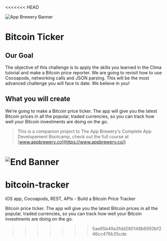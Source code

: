 <<<<<<< HEAD

![App Brewery Banner](Documentation/AppBreweryBanner.png)

#  Bitcoin Ticker

## Our Goal

The objective of this challenge is to apply the skills you learned in the Clima tutorial and make a Bitcoin price reporter. We are going to revisit how to use Cocoapods, networking calls and JSON parsing. This will be the most advanced challenge you will face to date. We believe in you!

## What you will create

We’re going to make a Bitcoin price ticker. The app will give you the latest Bitcoin prices in all the popular, traded currencies, so you can track how well your Bitcoin investments are doing on the go.


>This is a companion project to The App Brewery's Complete App Developement Bootcamp, check out the full course at [www.appbrewery.co](https://www.appbrewery.co/)

![End Banner](Documentation/readme-end-banner.png)
=======
# bitcoin-tracker
IOS app, Cocoapods, REST, APIs - Build a Bitcoin Price Tracker

Bitcoin price ticker. The app will give you the latest Bitcoin prices in all the popular, traded currencies, so you can track how well your Bitcoin investments are doing on the go.
>>>>>>> 5ae65b49a3fdd280148b6950bf246cc476b35cde
